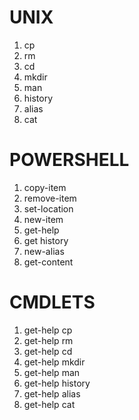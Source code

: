 # UNIX 
1. cp
2. rm
3. cd
4. mkdir
5. man
6. history
7. alias
8. cat

# POWERSHELL
1. copy-item
2. remove-item
3. set-location
4. new-item
5. get-help
6. get history
7. new-alias
8. get-content

# CMDLETS
1. get-help cp
2. get-help rm
3. get-help cd
4. get-help mkdir
5. get-help man
6. get-help history
7. get-help alias
8. get-help cat

















   
  